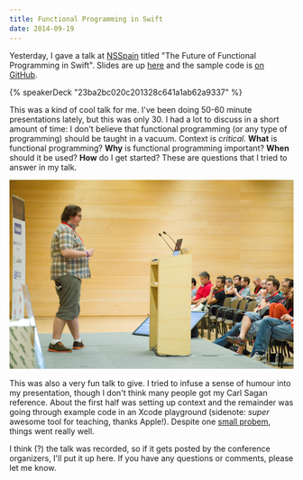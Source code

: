 ```yaml
---
title: Functional Programming in Swift
date: 2014-09-19
---
```


Yesterday, I gave a talk at [NSSpain](http://nsspain.com/2014/) titled "The Future of Functional Programming in Swift". Slides are up [here](https://speakerdeck.com/ashfurrow/the-future-of-functional-programming-on-ios) and the sample code is [on GitHub](https://github.com/AshFurrow/NSSpain2014).

{% speakerDeck "23ba2bc020c201328c641a1ab62a9337" %}

This was a kind of cool talk for me. I've been doing 50-60 minute presentations lately, but this was only 30. I had a lot to discuss in a short amount of time: I don't believe that functional programming (or any type of programming) should be taught in a vacuum. Context is _critical_. **What** is functional programming? **Why** is functional programming important? **When** should it be used? **How** do I get started? These are questions that I tried to answer in my talk.

![](82313B57102E48FEAEF8A9758674BB94.jpg)

This was also a very fun talk to give. I tried to infuse a sense of humour into my presentation, though I don't think many people got my Carl Sagan reference. About the first half was setting up context and the remainder was going through example code in an Xcode playground (sidenote: _super_ awesome tool for teaching, thanks Apple!). Despite one [small probem](https://github.com/AshFurrow/NSSpain2014/issues/2), things went really well.

I think (?) the talk was recorded, so if it gets posted by the conference organizers, I'll put it up here. If you have any questions or comments, please let me know.
